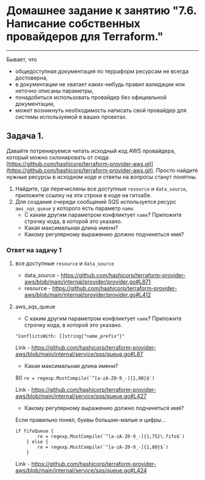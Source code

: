 # Домашнее задание к занятию "7.6. Написание собственных провайдеров для Terraform."

---

Бывает, что 
* общедоступная документация по терраформ ресурсам не всегда достоверна,
* в документации не хватает каких-нибудь правил валидации или неточно описаны параметры,
* понадобиться использовать провайдер без официальной документации,
* может возникнуть необходимость написать свой провайдер для системы используемой в ваших проектах.   

## Задача 1. 
Давайте потренируемся читать исходный код AWS провайдера, который можно склонировать от сюда: 
[https://github.com/hashicorp/terraform-provider-aws.git](https://github.com/hashicorp/terraform-provider-aws.git).
Просто найдите нужные ресурсы в исходном коде и ответы на вопросы станут понятны.  


1. Найдите, где перечислены все доступные `resource` и `data_source`, приложите ссылку на эти строки в коде на 
гитхабе.   
1. Для создания очереди сообщений SQS используется ресурс `aws_sqs_queue` у которого есть параметр `name`. 
    * С каким другим параметром конфликтует `name`? Приложите строчку кода, в которой это указано.
    * Какая максимальная длина имени? 
    * Какому регулярному выражению должно подчиняться имя? 
    
### Ответ на задачу 1
	
1. все доступные `resource` и `data_source`
	* data_source - https://github.com/hashicorp/terraform-provider-aws/blob/main/internal/provider/provider.go#L871
	* resource - https://github.com/hashicorp/terraform-provider-aws/blob/main/internal/provider/provider.go#L412

1. aws_sqs_queue
	* С каким другим параметром конфликтует `name`? Приложите строчку кода, в которой это указано.
	
	``` "ConflictsWith: []string{"name_prefix"}" ``` 

	Link - https://github.com/hashicorp/terraform-provider-aws/blob/main/internal/service/sqs/queue.go#L87
	
    * Какая максимальная длина имени? 
    
	80
	``` re = regexp.MustCompile(`^[a-zA-Z0-9_-]{1,80}$`) ``` 
	
	Link - https://github.com/hashicorp/terraform-provider-aws/blob/main/internal/service/sqs/queue.go#L427
	
	* Какому регулярному выражению должно подчиняться имя? 
    
	Если правильно понял, буквы большие-малые и цифры...
	
	```
	if fifoQueue {
			re = regexp.MustCompile(`^[a-zA-Z0-9_-]{1,75}\.fifo$`)
		} else {
			re = regexp.MustCompile(`^[a-zA-Z0-9_-]{1,80}$`)
		}
	```
	
	Link - https://github.com/hashicorp/terraform-provider-aws/blob/main/internal/service/sqs/queue.go#L424